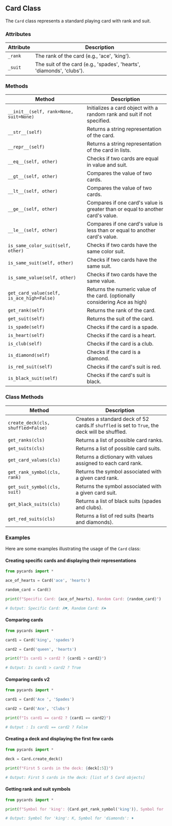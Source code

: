 ## Card Class

The `Card` class represents a standard playing card with rank and suit.

### Attributes

| Attribute | Description                                       |
|-----------|---------------------------------------------------|
| `_rank`   | The rank of the card (e.g., 'ace', 'king').      |
| `_suit`   | The suit of the card (e.g., 'spades', 'hearts', 'diamonds', 'clubs'). |

### Methods

| Method                            | Description                                                                                           |
|-----------------------------------|-------------------------------------------------------------------------------------------------------|
| `__init__(self, rank=None, suit=None)` | Initializes a card object with a random rank and suit if not specified.                          |
| `__str__(self)`                   | Returns a string representation of the card.                                                          |
| `__repr__(self)`                  | Returns a string representation of the card in lists.                                                 |
| `__eq__(self, other)`             | Checks if two cards are equal in value and suit.                                                      |
| `__gt__(self, other)`             | Compares the value of two cards.                                                                      |
| `__lt__(self, other)`             | Compares the value of two cards.                                                                      |
| `__ge__(self, other)`             | Compares if one card's value is greater than or equal to another card's value.                        |
| `__le__(self, other)`             | Compares if one card's value is less than or equal to another card's value.                           |
| `is_same_color_suit(self, other)` | Checks if two cards have the same color suit.                                                         |
| `is_same_suit(self, other)`       | Checks if two cards have the same suit.                                                               |
| `is_same_value(self, other)`      | Checks if two cards have the same value.                                                              |
| `get_card_value(self, is_ace_high=False)` | Returns the numeric value of the card. (optionally considering Ace as high)                   |
| `get_rank(self)`                  | Returns the rank of the card.                                                                         |
| `get_suit(self)`                  | Returns the suit of the card.                                                                         |
| `is_spade(self)`                  | Checks if the card is a spade.                                                                        |
| `is_heart(self)`                  | Checks if the card is a heart.                                                                        |
| `is_club(self)`                   | Checks if the card is a club.                                                                         |
| `is_diamond(self)`                | Checks if the card is a diamond.                                                                      |
| `is_red_suit(self)`               | Checks if the card's suit is red.                                                                     |
| `is_black_suit(self)`             | Checks if the card's suit is black.                                                                   |

### Class Methods

| Method                              | Description                                                                                                |
|-------------------------------------|------------------------------------------------------------------------------------------------------------|
| `create_deck(cls, shuffled=False)`  | Creates a standard deck of 52 cards.If `shuffled` is set to `True`, the deck will be shuffled.             |
| `get_ranks(cls)`                    | Returns a list of possible card ranks.                                                                     |
| `get_suits(cls)`                    | Returns a list of possible card suits.                                                                     |
| `get_card_values(cls)`              | Returns a dictionary with values assigned to each card rank.                                               |
| `get_rank_symbol(cls, rank)`        | Returns the symbol associated with a given card rank.                                                      |
| `get_suit_symbol(cls, suit)`        | Returns the symbol associated with a given card suit.                                                      |
| `get_black_suits(cls)`              | Returns a list of black suits (spades and clubs).                                                          |
| `get_red_suits(cls)`                | Returns a list of red suits (hearts and diamonds).                                                         |

### Examples

Here are some examples illustrating the usage of the `Card` class:


#### Creating specific cards and displaying their representations
```python
from pycards import *

ace_of_hearts = Card('ace', 'hearts')

random_card = Card()

print(f"Specific Card: {ace_of_hearts}, Random Card: {random_card}")

# Output: Specific Card: A♥, Random Card: K♠
```

#### Comparing cards
```python
from pycards import *

card1 = Card('king', 'spades')

card2 = Card('queen', 'hearts')

print(f"Is card1 > card2 ? {card1 > card2}")

# Output: Is card1 > card2 ? True
```

#### Comparing cards v2
```python
from pycards import *

card1 = Card('Ace ', 'Spades')

card2 = Card('Ace', 'Clubs')

print(f"Is card1 == card2 ? {card1 == card2}")

# Output : Is card1 == card2 ? False
```

#### Creating a deck and displaying the first few cards
```python
from pycards import *

deck = Card.create_deck()

print(f"First 5 cards in the deck: {deck[:5]}")

# Output: First 5 cards in the deck: [list of 5 Card objects]
```

#### Getting rank and suit symbols
```python
from pycards import *

print(f"Symbol for 'king': {Card.get_rank_symbol('king')}, Symbol for 'diamonds': {Card.get_suit_symbol('diamonds')}")

# Output: Symbol for 'king': K, Symbol for 'diamonds': ♦
```